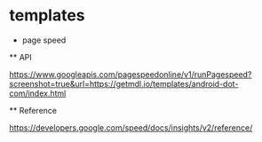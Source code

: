 # templates

* page speed

** API

https://www.googleapis.com/pagespeedonline/v1/runPagespeed?screenshot=true&url=https://getmdl.io/templates/android-dot-com/index.html

** Reference

https://developers.google.com/speed/docs/insights/v2/reference/
